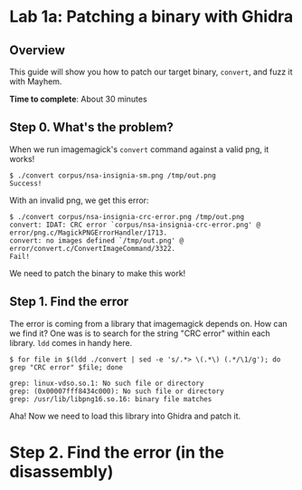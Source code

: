 # Lab 1a: Patching a binary with Ghidra

## Overview

This guide will show you how to patch our target binary, `convert`, and fuzz it with Mayhem.

**Time to complete**: About 30 minutes


## Step 0. What's the problem?

When we run imagemagick's `convert` command against a valid png, it works!

```
$ ./convert corpus/nsa-insignia-sm.png /tmp/out.png
Success!
```

With an invalid png, we get this error:

```
$ ./convert corpus/nsa-insignia-crc-error.png /tmp/out.png
convert: IDAT: CRC error `corpus/nsa-insignia-crc-error.png' @ error/png.c/MagickPNGErrorHandler/1713.
convert: no images defined `/tmp/out.png' @ error/convert.c/ConvertImageCommand/3322.
Fail!
```

We need to patch the binary to make this work!

## Step 1. Find the error

The error is coming from a library that imagemagick depends on. How can we find it?
One was is to search for the string "CRC error" within each library. `ldd` comes in handy
here.

```
$ for file in $(ldd ./convert | sed -e 's/.*> \(.*\) (.*/\1/g'); do grep "CRC error" $file; done

grep: linux-vdso.so.1: No such file or directory
grep: (0x00007fff8434c000): No such file or directory
grep: /usr/lib/libpng16.so.16: binary file matches
```

Aha! Now we need to load this library into Ghidra and patch it.

# Step 2. Find the error (in the disassembly)
